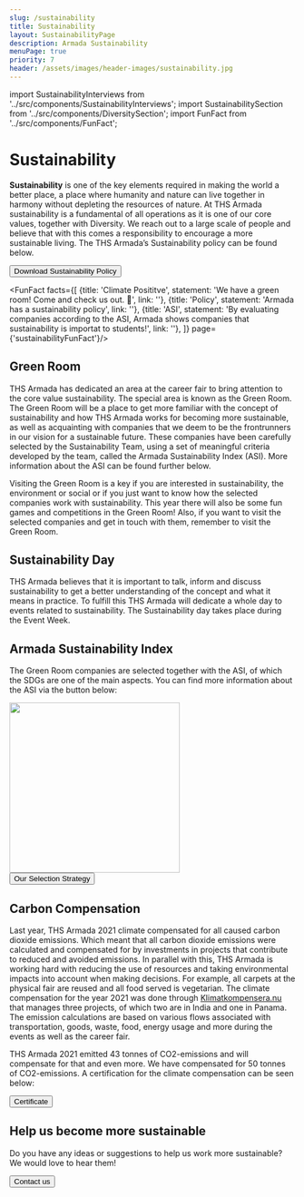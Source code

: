 ```yaml
---
slug: /sustainability
title: Sustainability
layout: SustainabilityPage
description: Armada Sustainability
menuPage: true
priority: 7
header: /assets/images/header-images/sustainability.jpg
---
```

import SustainabilityInterviews from '../src/components/SustainabilityInterviews'; 
import SustainabilitySection from '../src/components/DiversitySection';
import FunFact from '../src/components/FunFact';

<div className='sustainability-container'>

# Sustainability

   <p> <b id='sustainability-color'>Sustainability</b> is one of the key elements required in making the world a better place, a place where humanity and nature can live together in harmony without depleting the resources of nature. At THS Armada sustainability is a fundamental of all operations as it is one of our core values, together with Diversity. We reach out to a large scale of people and believe that with this comes a responsibility to encourage a more sustainable living. The THS Armada’s Sustainability policy can be found below. </p>

   <form id='submitForm' method='get' action='/assets/sustainability/Armada_Sustainability_Policy_2022-Okt.png'>
      <button type='submit'>Download Sustainability Policy</button>
   </form>

<SustainabilitySection left>

<FunFact facts={[
        {title: 'Climate Posititve', statement: 'We have a green room! Come and check us out. 💚', link: ''},
        {title: 'Policy', statement: 'Armada has a sustainability policy', link: ''},
        {title: 'ASI', statement: 'By evaluating companies according to the ASI, Armada shows companies that sustainability is importat to students!', link: ''},
      ]} page={'sustainabilityFunFact'}/>

## Green Room

   THS Armada has dedicated an area at the career fair to bring attention to the core value sustainability. The special area is known as the Green Room. The Green Room will be a place to get more familiar with the concept of sustainability and how THS Armada works for becoming more sustainable, as well as acquainting with companies that we deem to be the frontrunners in our vision for a sustainable future. These companies have been carefully selected by the Sustainability Team, using a set of meaningful criteria developed by the team, called the Armada Sustainability Index (ASI). More information about the ASI can be found further below.

   Visiting the Green Room is a key if you are interested in sustainability, the environment or social or if you just want to know how the selected companies work with sustainability. This year there will also be some fun games and competitions in the Green Room! Also, if you want to visit the selected companies and get in touch with them, remember to visit the Green Room.

</SustainabilitySection>
</div>

<div className='sustainability-day'>
   <div className='sustainability-container' style='padding-top: 0;'>

   <SustainabilitySection right>

## Sustainability Day
   THS Armada believes that it is important to talk, inform and discuss sustainability to get a better understanding of the concept and what it means in practice. To fulfill this THS Armada will dedicate a whole day to events related to sustainability. The Sustainability day takes place during the Event Week. 

   </SustainabilitySection>
   </div>
</div>

<div className='sustainability-container'>
<SustainabilitySection left>

## Armada Sustainability Index

The Green Room companies are selected together with the ASI, of which the SDGs are one of the main aspects. You can find more information about the ASI via the button below:

  <img alt='' className='background_Images middle' src='/assets/sustainability/AIS.pdf' width='300em'/>
  <form id='submitForm' method='get' action='/assets/sustainability/AIS.pdf'>
     <button type='submit'>Our Selection Strategy</button>
  </form>

  </SustainabilitySection>

  <SustainabilitySection left>

  ## Carbon Compensation
   Last year, THS Armada 2021 climate compensated for all caused carbon dioxide emissions. Which meant that all carbon dioxide emissions were calculated and compensated for by investments in projects that contribute to reduced and avoided emissions. In parallel with this, THS Armada is working hard with reducing the use of resources and taking environmental impacts into account when making decisions. For example, all carpets at the physical fair are reused and all food served is vegetarian.
   The climate compensation for the year 2021 was done through <a href="https://klimatkompensera.se/">Klimatkompensera.nu </a> that manages three projects, of which two are in India and one in Panama. The emission calculations are based on various flows associated with transportation, goods, waste, food, energy usage and more during the events as well as the career fair.

   THS Armada 2021 emitted 43 tonnes of CO2-emissions and will compensate for that and even more. We have compensated for 50 tonnes of CO2-emissions. A certification for the climate compensation can be seen below:


   <form id='submitForm' method='get' action='/assets/sustainability/THS Armada 2021 Certifikat - THS Armada 2021 Certifikat Klimatkompensation.pdf'>
     <button type='submit'>Certificate</button>
   </form>

  </SustainabilitySection>
</div>

<div className='sustainability-container'>
  <SustainabilitySection left>
  
  <SustainabilityInterviews/>
  </SustainabilitySection>
</div>


<div className='sustainability-container'>

  <SustainabilitySection right>

## Help us become more sustainable

   Do you have any ideas or suggestions to help us work more sustainable?  We would love to hear them!

   <form id='submitForm' method='get' action='/contact/'>
      <button type='submit'>Contact us</button>
   </form>

  </SustainabilitySection>

</div>